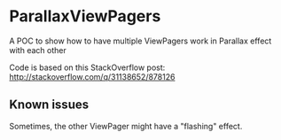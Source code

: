 # ParallaxViewPagers
A POC to show how to have multiple ViewPagers work in Parallax effect with each other

Code is based on this StackOverflow post:
http://stackoverflow.com/q/31138652/878126

Known issues
------------
Sometimes, the other ViewPager might have a "flashing" effect.
